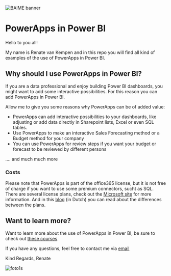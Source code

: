 ﻿﻿![BAIME banner](https://user-images.githubusercontent.com/47600826/89530907-9b3f6480-d7ef-11ea-9849-27617f6025cf.png)

# PowerApps in Power BI 

Hello to you all!

My name is Renate van Kempen and in this repo you will find all kind of examples of the use of PowerApps in Power BI. 

## Why should I use PowerApps in Power BI? 
If you are a data professional and enjoy building Power BI dashboards, you might want to add some interactive possibilities.
For this reason you can add PowerApps in Power BI. 

Allow me to give you some reasons why PowerApps can be of added value: 
- PowerApps can add interactive possibilities to your dashboards, like adjusting or add data directly in Sharepoint lists, Excel or even SQL tables.
- Use PowerApps to make an interactive Sales Forecasting method or a Budget method for your company
- You can use PowerApps for review steps if you want your budget or forecast to be reviewed by different persons

.... and much much more

### Costs
Please note that PowerApps is part of the office365 license, but it is not free of charge if you want to use some premium connectors, sucht as SQL. 
There are several license plans, check out the [Microsoft site](https://powerapps.microsoft.com/en-us/pricing/) for more information. 
And in this [blog](https://www.cloudigy.nl/office-365/powerapps/licentiemodel-powerapps/) (in Dutch) you can read about the differences between the plans. 

## Want to learn more? 
Want to learn more about the use of PowerApps in Power BI, be sure to check out [these courses](https://get-responsive.com/trainingen/)


If you have any questions, feel free to contact me via [email](renate@baime.nl)

Kind Regards, Renate

![foto1s](https://user-images.githubusercontent.com/47600826/73173281-4f578880-4105-11ea-8862-4c54a530e7f4.jpg)

